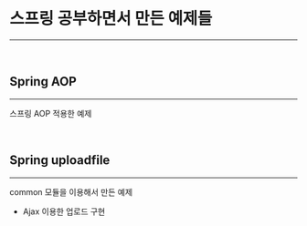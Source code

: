 # 스프링 공부하면서 만든 예제들
---

&nbsp;
&nbsp;
&nbsp;

## Spring AOP
---
  스프링 AOP 적용한 예제



&nbsp;
&nbsp;
&nbsp;

## Spring uploadfile
---
  common 모듈을 이용해서 만든 예제
  - Ajax 이용한 업로드 구현
